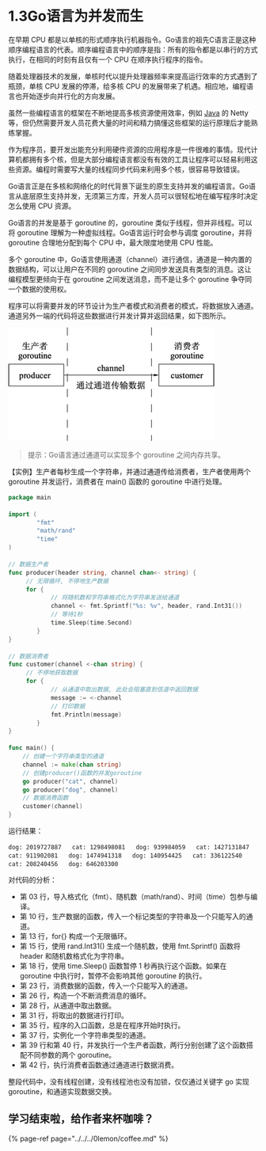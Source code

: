 # 1.3Go语言为并发而生

在早期 CPU 都是以单核的形式顺序执行机器指令。Go语言的祖先C语言正是这种顺序编程语言的代表。顺序编程语言中的顺序是指：所有的指令都是以串行的方式执行，在相同的时刻有且仅有一个 CPU 在顺序执行程序的指令。  
  
随着处理器技术的发展，单核时代以提升处理器频率来提高运行效率的方式遇到了瓶颈，单核 CPU 发展的停滞，给多核 CPU 的发展带来了机遇。相应地，编程语言也开始逐步向并行化的方向发展。  
  
虽然一些编程语言的框架在不断地提高多核资源使用效率，例如 [Java](http://c.biancheng.net/java/) 的 Netty 等，但仍然需要开发人员花费大量的时间和精力搞懂这些框架的运行原理后才能熟练掌握。  
  
作为程序员，要开发出能充分利用硬件资源的应用程序是一件很难的事情。现代计算机都拥有多个核，但是大部分编程语言都没有有效的工具让程序可以轻易利用这些资源。编程时需要写大量的线程同步代码来利用多个核，很容易导致错误。  
  
Go语言正是在多核和网络化的时代背景下诞生的原生支持并发的编程语言。Go语言从底层原生支持并发，无须第三方库，开发人员可以很轻松地在编写程序时决定怎么使用 CPU 资源。  
  
Go语言的并发是基于 goroutine 的，goroutine 类似于线程，但并非线程。可以将 goroutine 理解为一种虚拟线程。Go语言运行时会参与调度 goroutine，并将 goroutine 合理地分配到每个 CPU 中，最大限度地使用 CPU 性能。  
  
多个 goroutine 中，Go语言使用通道（channel）进行通信，通道是一种内置的数据结构，可以让用户在不同的 goroutine 之间同步发送具有类型的消息。这让编程模型更倾向于在 goroutine 之间发送消息，而不是让多个 goroutine 争夺同一个数据的使用权。  
  
程序可以将需要并发的环节设计为生产者模式和消费者的模式，将数据放入通道。通道另外一端的代码将这些数据进行并发计算并返回结果，如下图所示。

![](../../../.gitbook/assets/image%20%2829%29.png)

> 提示：Go语言通过通道可以实现多个 goroutine 之间内存共享。

【实例】生产者每秒生成一个字符串，并通过通道传给消费者，生产者使用两个 goroutine 并发运行，消费者在 main\(\) 函数的 goroutine 中进行处理。

```go
package main

import (
        "fmt"
        "math/rand"
        "time"
)

// 数据生产者
func producer(header string, channel chan<- string) {
     // 无限循环, 不停地生产数据
     for {
            // 将随机数和字符串格式化为字符串发送给通道
            channel <- fmt.Sprintf("%s: %v", header, rand.Int31())
            // 等待1秒
            time.Sleep(time.Second)
        }
}

// 数据消费者
func customer(channel <-chan string) {
     // 不停地获取数据
     for {
            // 从通道中取出数据, 此处会阻塞直到信道中返回数据
            message := <-channel
            // 打印数据
            fmt.Println(message)
        }
}

func main() {
    // 创建一个字符串类型的通道
    channel := make(chan string)
    // 创建producer()函数的并发goroutine
    go producer("cat", channel)
    go producer("dog", channel)
    // 数据消费函数
    customer(channel)
}
```

运行结果：

`dog: 2019727887  
cat: 1298498081  
dog: 939984059  
cat: 1427131847  
cat: 911902081  
dog: 1474941318  
dog: 140954425  
cat: 336122540  
cat: 208240456  
dog: 646203300`

对代码的分析：

* 第 03 行，导入格式化（fmt）、随机数（math/rand）、时间（time）包参与编译。
* 第 10 行，生产数据的函数，传入一个标记类型的字符串及一个只能写入的通道。
* 第 13 行，for{} 构成一个无限循环。
* 第 15 行，使用 rand.Int31\(\) 生成一个随机数，使用 fmt.Sprintf\(\) 函数将 header 和随机数格式化为字符串。
* 第 18 行，使用 time.Sleep\(\) 函数暂停 1 秒再执行这个函数。如果在 goroutine 中执行时，暂停不会影响其他 goroutine 的执行。
* 第 23 行，消费数据的函数，传入一个只能写入的通道。
* 第 26 行，构造一个不断消费消息的循环。
* 第 28 行，从通道中取出数据。
* 第 31 行，将取出的数据进行打印。
* 第 35 行，程序的入口函数，总是在程序开始时执行。
* 第 37 行，实例化一个字符串类型的通道。
* 第 39 行和第 40 行，并发执行一个生产者函数，两行分别创建了这个函数搭配不同参数的两个 goroutine。
* 第 42 行，执行消费者函数通过通道进行数据消费。

  
整段代码中，没有线程创建，没有线程池也没有加锁，仅仅通过关键字 go 实现 goroutine，和通道实现数据交换。

## 学习结束啦，给作者来杯咖啡？

{% page-ref page="../../../0lemon/coffee.md" %}

